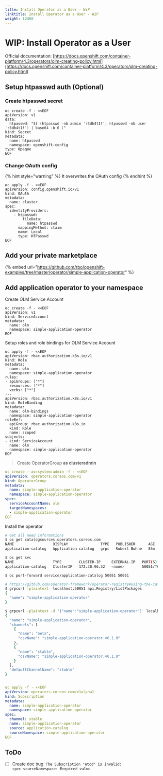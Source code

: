 ```yaml
---
title: Install Operator as a User - WiP
linktitle: Install Operator as a User - WiP
weight: 12400
---
```

# WIP: Install Operator as a User

Official documentation: [https://docs.openshift.com/container-platform/4.3/operators/olm-creating-policy.html](https://docs.openshift.com/container-platform/4.3/operators/olm-creating-policy.html)

## Setup htpasswd auth \(Optional\)

###  Create htpasswd secret

```text
oc create -f - <<EOF
apiVersion: v1
data:
  htpasswd: "$( (htpasswd -nb admin 'r3dh4t1!'; htpasswd -nb user 'r3dh4t1!') | base64 -b 0 )"
kind: Secret
metadata:
  name: htpasswd
  namespace: openshift-config
type: Opaque
EOF
```

### Change OAuth config

{% hint style="warning" %}
It overwrites the OAuth config
{% endhint %}

```text
oc apply -f - <<EOF
apiVersion: config.openshift.io/v1
kind: OAuth
metadata:
  name: cluster
spec:
  identityProviders:
    - htpasswd:
        fileData:
          name: htpasswd
      mappingMethod: claim
      name: Local
      type: HTPasswd
EOF
```

## Add your private marketplace

{% embed url="https://github.com/rbo/openshift-examples/tree/master/operator/simple-application-operator" %}

## Add application operator to your namespace

Create OLM Service Account

```text
oc create -f - <<EOF
apiVersion: v1
kind: ServiceAccount
metadata:
  name: olm
  namespace: simple-application-operator
EOF
```

Setup roles and role bindings for OLM Service Account

```text
oc apply -f - <<EOF
apiVersion: rbac.authorization.k8s.io/v1
kind: Role
metadata:
  name: olm
  namespace: simple-application-operator
rules:
- apiGroups: ["*"]
  resources: ["*"]
  verbs: ["*"]
---
apiVersion: rbac.authorization.k8s.io/v1
kind: RoleBinding
metadata:
  name: olm-bindings
  namespace: simple-application-operator
roleRef:
  apiGroup: rbac.authorization.k8s.io
  kind: Role
  name: scoped
subjects:
- kind: ServiceAccount
  name: olm
  namespace: simple-application-operator
EOF
```

> Create OperatorGroup **as clusteradmin**

```yaml
oc create --as=system:admin -f - <<EOF
apiVersion: operators.coreos.com/v1
kind: OperatorGroup
metadata:
  name: simple-application-operator
  namespace: simple-application-operator
spec:
  serviceAccountName: olm
  targetNamespaces:
  - simple-application-operator
EOF
```

Install the operator

```bash
# Get all need informations
$ oc get catalogsources.operators.coreos.com
NAME                  DISPLAY               TYPE   PUBLISHER      AGE
application-catalog   Application catalog   grpc   Robert Bohne   85m

$ oc get svc
NAME                  TYPE        CLUSTER-IP     EXTERNAL-IP   PORT(S)     AGE
application-catalog   ClusterIP   172.30.96.52   <none>        50051/TCP   87m

$ oc port-forward service/application-catalog 50051 50051

# https://github.com/operator-framework/operator-registry#using-the-catalog-locally
$ grpcurl -plaintext  localhost:50051 api.Registry/ListPackages
{
  "name": "simple-application-operator"
}

$ grpcurl -plaintext -d '{"name":"simple-application-operator"}' localhost:50051 api.Registry/GetPackage
{
  "name": "simple-application-operator",
  "channels": [
    {
      "name": "beta",
      "csvName": "simple-application-operator.v0.1.0"
    },
    {
      "name": "stable",
      "csvName": "simple-application-operator.v0.1.0"
    }
  ],
  "defaultChannelName": "stable"
}



```

```yaml
oc apply -f - <<EOF
apiVersion: operators.coreos.com/v1alpha1
kind: Subscription
metadata:
  name: simple-application-operator
  namespace: simple-application-operator
spec:
  channel: stable
  name: simple-application-operator
  source: application-catalog
  sourceNamespace: simple-application-operator
EOF

```

## ToDo

* [ ] Create doc bug: `The Subscription "etcd" is invalid: spec.sourceNamespace: Required value`

